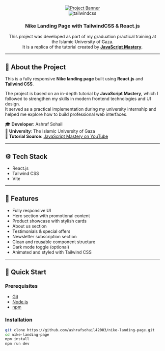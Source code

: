 <div align="center">
  <br />
  <a href="https://youtu.be/tS7upsfuxmo?feature=shared" target="_blank">
    <img src="https://github.com/adrianhajdin/nike_landing_page/assets/151519281/36013f49-ba13-47ad-a6c4-f9d58bfae7fc" alt="Project Banner">
  </a>
  <br />

  <div>
    <img src="https://img.shields.io/badge/-Tailwind_CSS-black?style=for-the-badge&logoColor=white&logo=tailwindcss&color=06B6D4" alt="tailwindcss" />
  </div>

  <h3 align="center">Nike Landing Page with TailwindCSS & React.js</h3>

  <div align="center">
    This project was developed as part of my graduation practical training at the Islamic University of Gaza.<br />
    It is a replica of the tutorial created by <a href="https://www.youtube.com/@javascriptmastery" target="_blank"><b>JavaScript Mastery</b></a>.
  </div>
</div>

---

## 📌 About the Project

This is a fully responsive **Nike landing page** built using **React.js** and **Tailwind CSS**.

The project is based on an in-depth tutorial by **JavaScript Mastery**, which I followed to strengthen my skills in modern frontend technologies and UI design.  
It served as a practical implementation during my university internship and helped me explore how to build professional web interfaces.

🎓 **Developer**: Ashraf Sohail  
🏫 **University**: The Islamic University of Gaza  
🎥 **Tutorial Source**: [JavaScript Mastery on YouTube](https://youtu.be/tS7upsfuxmo?feature=shared)

---

## ⚙️ Tech Stack

- React.js
- Tailwind CSS
- Vite

---

## 🌟 Features

- Fully responsive UI
- Hero section with promotional content
- Product showcase with stylish cards
- About us section
- Testimonials & special offers
- Newsletter subscription section
- Clean and reusable component structure
- Dark mode toggle (optional)
- Animated and styled with Tailwind CSS

---

## 🚀 Quick Start

### Prerequisites

- [Git](https://git-scm.com/)
- [Node.js](https://nodejs.org/)
- [npm](https://www.npmjs.com/)

### Installation

```bash
git clone https://github.com/ashrafsohail42003/nike-landing-page.git
cd nike-landing-page
npm install
npm run dev
